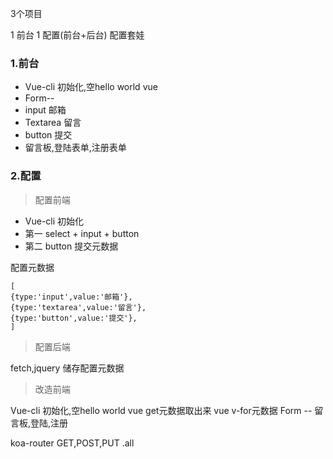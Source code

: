 3个项目 

1 前台
1 配置(前台+后台)
配置套娃

### 1.前台

- Vue-cli 初始化,空hello world vue
- Form-- 
- input 邮箱
- Textarea 留言
- button 提交
- 留言板,登陆表单,注册表单

### 2.配置

> 配置前端
- Vue-cli 初始化
- 第一 select + input + button
- 第二 button 提交元数据

配置元数据
```json5
[
{type:'input',value:'邮箱'},
{type:'textarea',value:'留言'},
{type:'button',value:'提交'},
]
```

> 配置后端

fetch,jquery
储存配置元数据

> 改造前端

Vue-cli 初始化,空hello world vue
get元数据取出来
vue v-for元数据
Form -- 
留言板,登陆,注册

koa-router GET,POST,PUT .all
 
